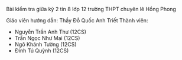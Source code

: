 Bài kiểm tra giữa kỳ 2 tin 8 lớp 12 trường THPT chuyên lê Hồng Phong </p>
Giáo viên hướng dẫn: Thầy Đỗ Quốc Anh Triết
Thành viên: 
- Nguyễn Trần Anh Thư (12CS)
- Trần Ngọc Như Mai (12CS)
- Ngô Khánh Tường (12CS)
- Đinh Tú Quỳnh (12CS)
